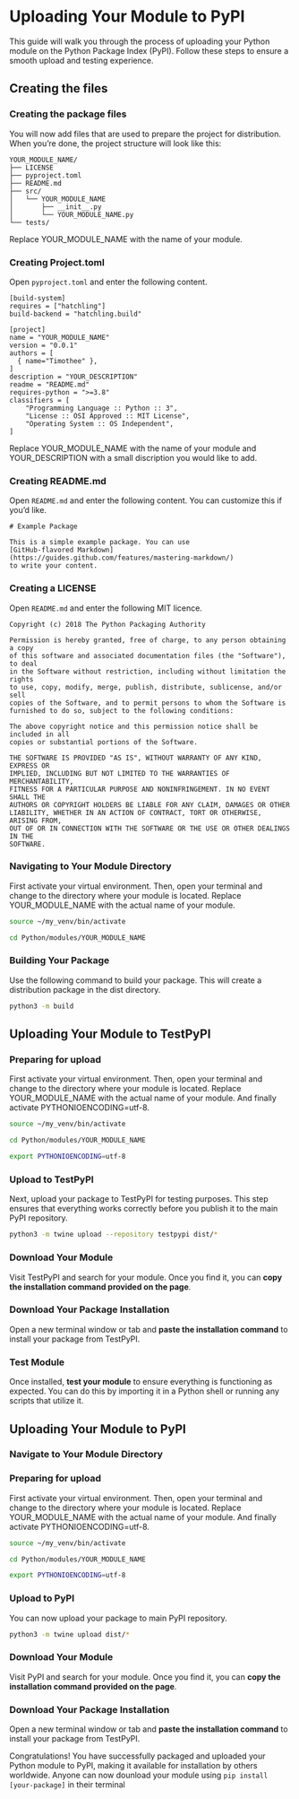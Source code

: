 # Uploading Your Module to PyPI

This guide will walk you through the process of uploading your Python module on the Python Package Index (PyPI). Follow these steps to ensure a smooth upload and testing experience.

## Creating the files
### Creating the package files
You will now add files that are used to prepare the project for distribution. When you’re done, the project structure will look like this:
```
YOUR_MODULE_NAME/
├── LICENSE
├── pyproject.toml
├── README.md
├── src/
│   └── YOUR_MODULE_NAME
│       ├── __init__.py
│       └── YOUR_MODULE_NAME.py
└── tests/
```
Replace YOUR_MODULE_NAME with the name of your module.

### Creating Project.toml
Open `pyproject.toml` and enter the following content.
```
[build-system]
requires = ["hatchling"]
build-backend = "hatchling.build"

[project]
name = "YOUR_MODULE_NAME"
version = "0.0.1"
authors = [
  { name="Timothee" },
]
description = "YOUR_DESCRIPTION"
readme = "README.md"
requires-python = ">=3.8"
classifiers = [
    "Programming Language :: Python :: 3",
    "License :: OSI Approved :: MIT License",
    "Operating System :: OS Independent",
]
```
Replace YOUR_MODULE_NAME with the name of your module and YOUR_DESCRIPTION with a small discription you would like to add.

### Creating README.md
Open `README.md` and enter the following content. You can customize this if you’d like.
```
# Example Package

This is a simple example package. You can use
[GitHub-flavored Markdown](https://guides.github.com/features/mastering-markdown/)
to write your content.
```

### Creating a LICENSE
Open `README.md` and enter the following MIT licence.
```
Copyright (c) 2018 The Python Packaging Authority

Permission is hereby granted, free of charge, to any person obtaining a copy
of this software and associated documentation files (the "Software"), to deal
in the Software without restriction, including without limitation the rights
to use, copy, modify, merge, publish, distribute, sublicense, and/or sell
copies of the Software, and to permit persons to whom the Software is
furnished to do so, subject to the following conditions:

The above copyright notice and this permission notice shall be included in all
copies or substantial portions of the Software.

THE SOFTWARE IS PROVIDED "AS IS", WITHOUT WARRANTY OF ANY KIND, EXPRESS OR
IMPLIED, INCLUDING BUT NOT LIMITED TO THE WARRANTIES OF MERCHANTABILITY,
FITNESS FOR A PARTICULAR PURPOSE AND NONINFRINGEMENT. IN NO EVENT SHALL THE
AUTHORS OR COPYRIGHT HOLDERS BE LIABLE FOR ANY CLAIM, DAMAGES OR OTHER
LIABILITY, WHETHER IN AN ACTION OF CONTRACT, TORT OR OTHERWISE, ARISING FROM,
OUT OF OR IN CONNECTION WITH THE SOFTWARE OR THE USE OR OTHER DEALINGS IN THE
SOFTWARE.
```

### Navigating to Your Module Directory
First activate your virtual environment. Then, open your terminal and change to the directory where your module is located. Replace YOUR_MODULE_NAME with the actual name of your module.
```bash
source ~/my_venv/bin/activate
```
```bash
cd Python/modules/YOUR_MODULE_NAME
```

### Building Your Package
Use the following command to build your package. This will create a distribution package in the dist directory.
```bash
python3 -m build
```


## Uploading Your Module to TestPyPI
### Preparing for upload
First activate your virtual environment. Then, open your terminal and change to the directory where your module is located. Replace YOUR_MODULE_NAME with the actual name of your module. And finally activate PYTHONIOENCODING=utf-8.
```bash
source ~/my_venv/bin/activate
```
```bash
cd Python/modules/YOUR_MODULE_NAME
```
```bash
export PYTHONIOENCODING=utf-8
```

### Upload to TestPyPI
Next, upload your package to TestPyPI for testing purposes. This step ensures that everything works correctly before you publish it to the main PyPI repository.
```bash
python3 -m twine upload --repository testpypi dist/*
```

### Download Your Module
Visit TestPyPI and search for your module. Once you find it, you can **copy the installation command provided on the page**.

### Download Your Package Installation
Open a new terminal window or tab and **paste the installation command** to install your package from TestPyPI.

### Test Module
Once installed, **test your module** to ensure everything is functioning as expected. You can do this by importing it in a Python shell or running any scripts that utilize it.



## Uploading Your Module to PyPI
### Navigate to Your Module Directory
### Preparing for upload
First activate your virtual environment. Then, open your terminal and change to the directory where your module is located. Replace YOUR_MODULE_NAME with the actual name of your module. And finally activate PYTHONIOENCODING=utf-8.
```bash
source ~/my_venv/bin/activate
```
```bash
cd Python/modules/YOUR_MODULE_NAME
```
```bash
export PYTHONIOENCODING=utf-8
```

### Upload to PyPI
You can now upload your package to main PyPI repository.
```bash
python3 -m twine upload dist/*
```

### Download Your Module
Visit PyPI and search for your module. Once you find it, you can **copy the installation command provided on the page**.

### Download Your Package Installation
Open a new terminal window or tab and **paste the installation command** to install your package from TestPyPI.


Congratulations! You have successfully packaged and uploaded your Python module to PyPI, making it available for installation by others worldwide. Anyone can now dounload your module using `pip install [your-package]` in their terminal
